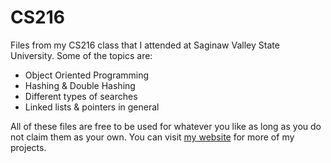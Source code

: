 # CS216
Files from my CS216 class that I attended at Saginaw Valley State University. Some of the topics are:
* Object Oriented Programming
* Hashing & Double Hashing
* Different types of searches
* Linked lists & pointers in general

All of these files are free to be used for whatever you like as long as you do not claim them as your own.
You can visit [my website](http://elijahwilson.me) for more of my projects. 
